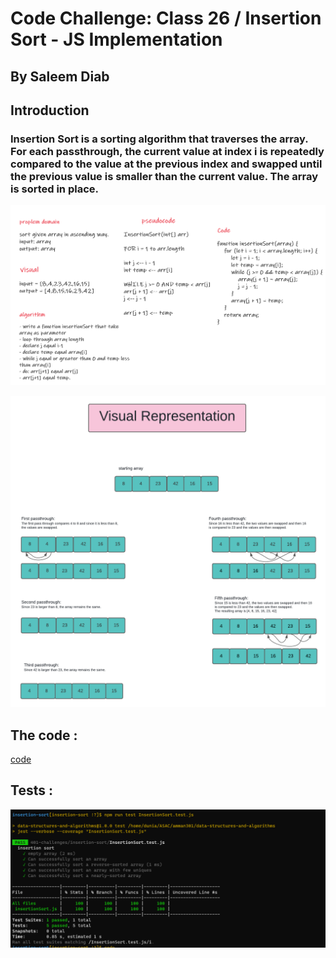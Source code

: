 # Code Challenge: Class 26 / Insertion Sort - JS Implementation

## By Saleem Diab


## Introduction


### Insertion Sort is a sorting algorithm that traverses the array. For each passthrough, the current value at index i is repeatedly compared to the value at the previous index and swapped until the previous value is smaller than the current value. The array is sorted in place.



![img](./images/code26a.png)





![img](./images/code26.png)




## The code :


[code](../insertionSort.js)


## Tests :



![img](./images/test26.png)
